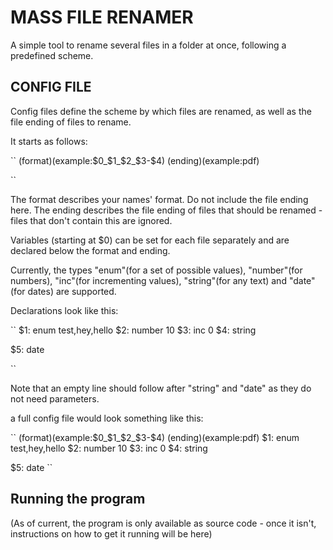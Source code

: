 # MASS FILE RENAMER

A simple tool to rename several files in a folder at once, following a predefined scheme.

## CONFIG FILE

Config files define the scheme by which files are renamed, as well as the file ending of files to rename.

It starts as follows:

``
(format)(example:$0_$1_$2_$3-$4)
(ending)(example:pdf)

``

The format describes your names' format. Do not include the file ending here. The ending describes the file ending of files that should be renamed - files that don't contain this are ignored.

Variables (starting at $0) can be set for each file separately and are declared below the format and ending.

Currently, the types "enum"(for a set of possible values), "number"(for numbers), "inc"(for incrementing values), "string"(for any text) and "date"(for dates) are supported.

Declarations look like this:

``
$1: enum
test,hey,hello
$2: number
10
$3: inc
0
$4: string

$5: date

``

Note that an empty line should follow after "string" and "date" as they do not need parameters.

a full config file would look something like this:

``
(format)(example:$0_$1_$2_$3-$4)
(ending)(example:pdf)
$1: enum
test,hey,hello
$2: number
10
$3: inc
0
$4: string

$5: date
``

## Running the program

(As of current, the program is only available as source code - once it isn't, instructions on how to get it running will be here)
